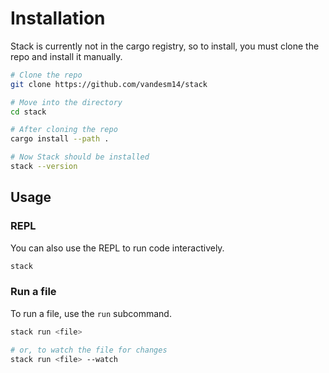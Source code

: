 # Installation

Stack is currently not in the cargo registry, so to install, you must clone the repo and install it manually.

```bash
# Clone the repo
git clone https://github.com/vandesm14/stack

# Move into the directory
cd stack

# After cloning the repo
cargo install --path .

# Now Stack should be installed
stack --version
```

## Usage

### REPL

You can also use the REPL to run code interactively.

```bash
stack
```

### Run a file

To run a file, use the `run` subcommand.

```bash
stack run <file>

# or, to watch the file for changes
stack run <file> --watch
```